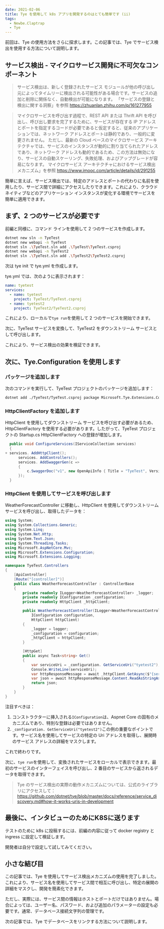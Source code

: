 ```yaml
---
date: 2021-02-06
title: Tye を使用して k8s アプリを開発するのはとても簡単です (ii)
tags:
  - Newbe.Claptrap
  - Tye
---
```


前回は、Tye の使用方法をさらに探求します。この記事では、Tye でサービス検出を使用する方法について説明します。

<!-- more -->

<!-- md Header-Newbe-Claptrap.md -->

## サービス検出 - マイクロサービス開発に不可欠なコンポーネント

> サービス検出は、新しく登録されたサービス モジュールが他の呼び出し元によってタイムリーに検出される可能性がある場合です。サービスの追加と削除に関係なく、自動検出が可能になります。 「サービスの登録と検出に関する洞察」を参照 <https://zhuanlan.zhihu.com/p/161277955>

> マイクロサービスを呼び出す過程で、REST API または Thrift API を呼び出し、呼び出し要求を完了するために、サービスが存在する IP アドレスとポートを指定するコードが必要であると仮定すると、従来のアプリケーションでは、ネットワーク アドレスとポートは静的であり、一般的に変更されません。 ただし、最新の Cloud ベースのマイクロサービス アーキテクチャでは、サービスのインスタンスが動的に割り当てられたアドレスであり、ネットワーク アドレスも動的であるため、この方法は無効になり、サービスの自動スケーリング、失敗処理、およびアップグレードが容易になります。 マイクロサービス アーキテクチャにおけるサービス検出メカニズム」を参照 <https://www.imooc.com/article/details/id/291255>

簡単に言えば、サービス検出では、特定のアドレスとポートの代わりに名前を使用したり、サービス間で詳細にアクセスしたりできます。これにより、クラウド ネイティブなどのアプリケーション インスタンスが変化する環境でサービスを簡単に適用できます。

## まず、2 つのサービスが必要です

前編と同様に、コマンド ラインを使用して 2 つのサービスを作成します。

```bash
dotnet new sln -n TyeTest
dotnet new webapi -n TyeTest
dotnet sln .\TyeTest.sln add .\TyeTest\TyeTest.csproj
dotnet new webapi -n TyeTest2
dotnet sln .\TyeTest.sln add .\TyeTest2\TyeTest2.csproj
```

次は tye init で tye.yml を作成します。

tye.yml では、次のように表示されます：

```yml
name: tyetest
services:
  - name: tyetest
    project: TyeTest/TyeTest.csproj
  - name: tyetest2
    project: TyeTest2/TyeTest2.csproj
```

これにより、ローカルで`tye run`を使用して 2 つのサービスを開始できます。

次に、TyeTest サービスを変換して、TyeTest2 をダウンストリーム サービスとして呼び出します。

これにより、サービス検出の効果を検証できます。

## 次に、Tye.Configuration を使用します

### パッケージを追加します

次のコマンドを実行して、TyeTest プロジェクトのパッケージを追加します：

```bash
dotnet add ./TyeTest/TyeTest.csproj package Microsoft.Tye.Extensions.Configuration --version 0.6.0-alpha.21070.5
```

### HttpClientFactory を追加します

HttpClient を使用してダウンストリーム サービスを呼び出す必要があるため、HttpClientFactory を使用する必要があります。したがって、TyeTest プロジェクトの Startup.cs HttpClientFactory への登録が増加します。

```csharp
  public void ConfigureServices(IServiceCollection services)
  {
+ services. AddHttpClient();
      services. AddControllers();
      services. AddSwaggerGen(c =>
      {
          c.SwaggerDoc("v1", new OpenApiInfo { Title = "TyeTest", Version = "v1" });
      });
  }
```

### HttpClient を使用してサービスを呼び出します

WeatherForecastController に移動し、HttpClient を使用してダウンストリーム サービスを呼び出し、取得したデータを：

```cs
using System;
using System.Collections.Generic;
using System.Linq;
using System.Net.Http;
using System.Text.Json;
using System.Threading.Tasks;
using Microsoft.AspNetCore.Mvc;
using Microsoft.Extensions.Configuration;
using Microsoft.Extensions.Logging;

namespace TyeTest.Controllers
{
    [ApiController]
    [Route("[controller]")]
    public class WeatherForecastController : ControllerBase
    {
        private readonly ILogger<WeatherForecastController> _logger;
        private readonly IConfiguration _configuration;
        private readonly HttpClient _httpClient;

        public WeatherForecastController(ILogger<WeatherForecastController> logger,
            IConfiguration configuration,
            HttpClient httpClient)
        {
            _logger = logger;
            _configuration = configuration;
            _httpClient = httpClient;
        }

        [HttpGet]
        public async Task<string> Get()
        {
            var serviceUri = _configuration. GetServiceUri("tyetest2");
            Console.WriteLine(serviceUri);
            var httpResponseMessage = await _httpClient.GetAsync($"{serviceUri}WeatherForecast");
            var json = await httpResponseMessage.Content.ReadAsStringAsync();
            return json;
        }
    }
}
```

注目すべきは：

1. コンストラクターに挿入される`IConfiguration`は、Aspnet Core の固有のメカニズムであり、特別な登録は必要ではありません。
2. `_configuration. GetServiceUri("tyetest2")`この例の重要なポイントです。サービス名を使用してサービスの特定の Uri アドレスを取得し、展開時のサービス アドレスの詳細をマスクします。

これで終わりです。

次に、`tye run`を使用して、変換されたサービスをローカルで表示できます。最初のサービスのインターフェイスを呼び出し、2 番目のサービスから返されるデータを取得できます。

> Tye のサービス検出の実際の動作メカニズムについては、公式のライブラリにアクセスして： <https://github.com/dotnet/tye/blob/master/docs/reference/service_discovery.md#how-it-works-uris-in-development>

## 最後に、インタビューのためにK8Sに送ります

テストのために k8s に投稿するには、前編の内容に従って docker registry と ingress に設定して検証します。

開発者は自分で設定して試してみてください。

## 小さな結び目

この記事では、Tye を使用してサービス検出メカニズムの使用を完了しました。これにより、サービス名を使用してサービス間で相互に呼び出し、特定の展開の詳細をマスクし、開発を簡素化できます。

ただし、実際には、サービス間の情報はホストとポートだけではありません。場合によっては、ユーザー名、パスワード、および追加のパラメーターの設定も必要です。通常、データベース接続文字列の管理です。

次の記事では、Tye でデータベースをリンクする方法について説明します。

<!-- md Footer-Newbe-Claptrap.md -->
